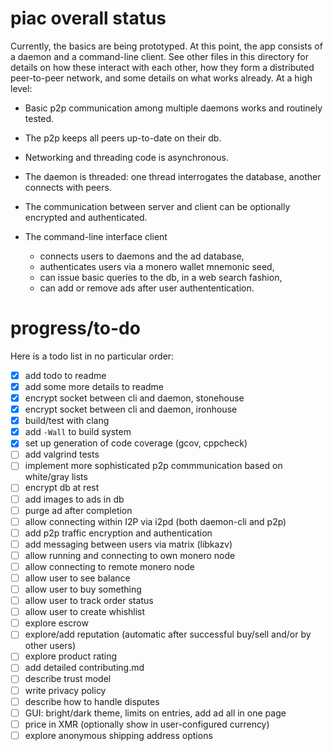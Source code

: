 # piac overall status

Currently, the basics are being prototyped. At this point, the app consists of
a daemon and a command-line client. See other files in this directory for
details on how these interact with each other, how they form a distributed
peer-to-peer network, and some details on what works already. At a high level:

- Basic p2p communication among multiple daemons works and routinely tested.

- The p2p keeps all peers up-to-date on their db.

- Networking and threading code is asynchronous.

- The daemon is threaded: one thread interrogates the database, another
  connects with peers.

- The communication between server and client can be optionally encrypted and
authenticated.

- The command-line interface client
   * connects users to daemons and the ad database,
   * authenticates users via a monero wallet mnemonic seed,
   * can issue basic queries to the db, in a web search fashion,
   * can add or remove ads after user authententication.

# progress/to-do

Here is a todo list in no particular order:

- [x] add todo to readme
- [x] add some more details to readme
- [x] encrypt socket between cli and daemon, stonehouse
- [x] encrypt socket between cli and daemon, ironhouse
- [x] build/test with clang
- [x] add `-Wall` to build system
- [x] set up generation of code coverage (gcov, cppcheck)
- [ ] add valgrind tests
- [ ] implement more sophisticated p2p commmunication based on white/gray lists
- [ ] encrypt db at rest
- [ ] add images to ads in db
- [ ] purge ad after completion
- [ ] allow connecting within I2P via i2pd (both daemon-cli and p2p)
- [ ] add p2p traffic encryption and authentication
- [ ] add messaging between users via matrix (libkazv)
- [ ] allow running and connecting to own monero node
- [ ] allow connecting to remote monero node
- [ ] allow user to see balance
- [ ] allow user to buy something
- [ ] allow user to track order status
- [ ] allow user to create whishlist
- [ ] explore escrow
- [ ] explore/add reputation (automatic after successful buy/sell and/or by other users)
- [ ] explore product rating
- [ ] add detailed contributing.md
- [ ] describe trust model
- [ ] write privacy policy
- [ ] describe how to handle disputes
- [ ] GUI: bright/dark theme, limits on entries, add ad all in one page
- [ ] price in XMR (optionally show in user-configured currency)
- [ ] explore anonymous shipping address options
